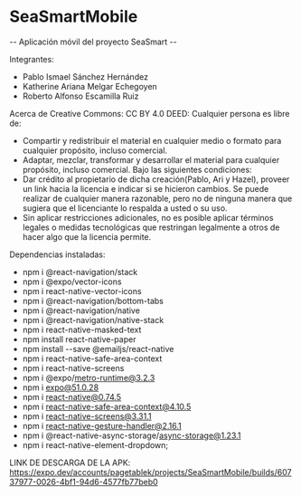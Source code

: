 # SeaSmartMobile
-- Aplicación móvil del proyecto SeaSmart --

Integrantes: 
* Pablo Ismael Sánchez Hernández
* Katherine Ariana Melgar Echegoyen
* Roberto Alfonso Escamilla Ruiz

  
Acerca de Creative Commons: 
CC BY 4.0 DEED: Cualquier persona es libre de:
* Compartir y redistribuir el material en cualquier medio o formato para cualquier propósito, incluso comercial.
* Adaptar, mezclar, transformar y desarrollar el material para cualquier propósito, incluso comercial. Bajo las siguientes condiciones:
* Dar  crédito  al propietario  de  dicha  creación(Pablo,  Ari  y  Hazel), proveer un link hacia la licencia e     indicar si se hicieron cambios. Se puede realizar de cualquier manera razonable, pero no de ninguna manera que    sugiera que el licenciante lo respalda a usted o su uso.
* Sin aplicar restricciones adicionales, no es posible aplicar términos legales o medidas tecnológicas que          restringan legalmente a otros de hacer algo que la licencia permite.
  
Dependencias instaladas:
* npm i @react-navigation/stack
* npm i @expo/vector-icons
* npm i react-native-vector-icons
* npm i @react-navigation/bottom-tabs
* npm i @react-navigation/native
* npm i @react-navigation/native-stack
* npm i react-native-masked-text
* npm install react-native-paper
* npm install --save @emailjs/react-native
* npm i react-native-safe-area-context
* npm i react-native-screens
* npm i @expo/metro-runtime@3.2.3
* npm i expo@51.0.28
* npm i react-native@0.74.5
* npm i react-native-safe-area-context@4.10.5
* npm i react-native-screens@3.31.1
* npm i react-native-gesture-handler@2.16.1
* npm i @react-native-async-storage/async-storage@1.23.1
* npm i react-native-element-dropdown;

LINK DE DESCARGA DE LA APK: https://expo.dev/accounts/pagetablek/projects/SeaSmartMobile/builds/60737977-0026-4bf1-94d6-4577fb77beb0
